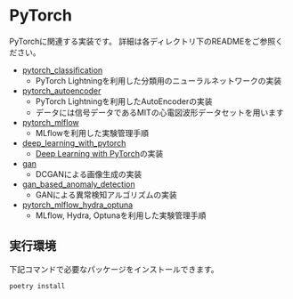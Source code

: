 # PyTorch
PyTorchに関連する実装です。
詳細は各ディレクトリ下のREADMEをご参照ください。

- [pytorch_classification][pytorch_classification]
    - PyTorch Lightningを利用した分類用のニューラルネットワークの実装
- [pytorch_autoencoder][pytorch_autoencoder]
    - PyTorch Lightningを利用したAutoEncoderの実装
    - データには信号データであるMITの心電図波形データセットを用います
- [pytorch_mlflow][pytorch_mlflow]
    - MLflowを利用した実験管理手順
- [deep_learning_with_pytorch][deep_learning_with_pytorch]
  - [Deep Learning with PyTorch](https://pytorch.org/assets/deep-learning/Deep-Learning-with-PyTorch.pdf)の実装
- [gan][gan]
    - DCGANによる画像生成の実装
- [gan_based_anomaly_detection][gan_based_anomaly_detection]
    - GANによる異常検知アルゴリズムの実装
- [pytorch_mlflow_hydra_optuna][pytorch_mlflow_hydra_optuna]
    - MLflow, Hydra, Optunaを利用した実験管理手順

[pytorch_classification]:./pytorch_classification
[pytorch_autoencoder]:./pytorch_autoencoder
[pytorch_mlflow]:./pytorch_mlflow
[deep_learning_with_pytorch]:./deep_learning_with_pytorch
[gan]:./gan
[gan_based_anomaly_detection]:./gan_based_anomaly_detection
[pytorch_mlflow_hydra_optuna]:./pytorch_mlflow_hydra_optuna


## 実行環境
下記コマンドで必要なパッケージをインストールできます。
```
poetry install
```
